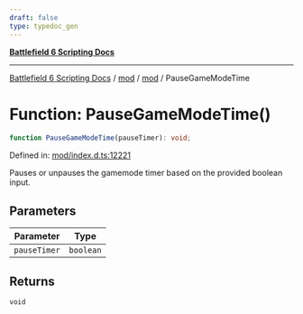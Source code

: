 ```yaml
---
draft: false
type: typedoc_gen
---
```


[**Battlefield 6 Scripting Docs**](../../../_index.md)

***

[Battlefield 6 Scripting Docs](../../../_index.md) / [mod](../../_index.md) / [mod](../_index.md) / PauseGameModeTime

# Function: PauseGameModeTime()

```ts
function PauseGameModeTime(pauseTimer): void;
```

Defined in: [mod/index.d.ts:12221](https://github.com/battlefield-portal-community/portal-docs/blob/6d87e21c5922a3efb03c634dbe98e5fe6e797672/generators/santiago/mod/index.d.ts#L12221)

Pauses or unpauses the gamemode timer based on the provided boolean input.

## Parameters

| Parameter | Type |
| ------ | ------ |
| `pauseTimer` | `boolean` |

## Returns

`void`
